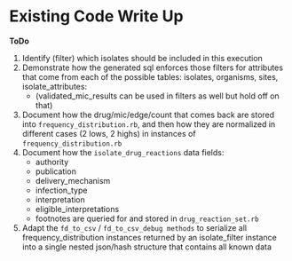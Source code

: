 # Existing Code Write Up

**ToDo**
1. Identify (filter) which isolates should be included in this execution
2. Demonstrate how the generated sql enforces those filters for attributes that come from each of the possible tables:  isolates, organisms, sites, isolate_attributes:
    - (validated\_mic_results can be used in filters as well but hold off on that)
3. Document how the drug/mic/edge/count that comes back are stored into `frequency_distribution.rb`, and then how they are normalized in different cases (2 lows, 2 highs) in instances of `frequency_distribution.rb`
4. Document how the `isolate_drug_reactions` data fields:
    - authority
    - publication
    - delivery_mechanism
    - infection_type
    - interpretation
    - eligible_interpretations
    - footnotes
    are queried for and stored in `drug_reaction_set.rb`
5. Adapt the `fd_to_csv` / `fd_to_csv_debug methods` to serialize all frequency\_distribution instances returned by an isolate_filter instance into a single nested json/hash structure that contains all known data